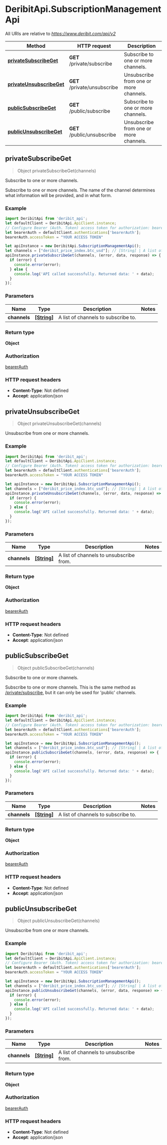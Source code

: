 # DeribitApi.SubscriptionManagementApi

All URIs are relative to *https://www.deribit.com/api/v2*

Method | HTTP request | Description
------------- | ------------- | -------------
[**privateSubscribeGet**](SubscriptionManagementApi.md#privateSubscribeGet) | **GET** /private/subscribe | Subscribe to one or more channels.
[**privateUnsubscribeGet**](SubscriptionManagementApi.md#privateUnsubscribeGet) | **GET** /private/unsubscribe | Unsubscribe from one or more channels.
[**publicSubscribeGet**](SubscriptionManagementApi.md#publicSubscribeGet) | **GET** /public/subscribe | Subscribe to one or more channels.
[**publicUnsubscribeGet**](SubscriptionManagementApi.md#publicUnsubscribeGet) | **GET** /public/unsubscribe | Unsubscribe from one or more channels.



## privateSubscribeGet

> Object privateSubscribeGet(channels)

Subscribe to one or more channels.

Subscribe to one or more channels.  The name of the channel determines what information will be provided, and in what form. 

### Example

```javascript
import DeribitApi from 'deribit_api';
let defaultClient = DeribitApi.ApiClient.instance;
// Configure Bearer (Auth. Token) access token for authorization: bearerAuth
let bearerAuth = defaultClient.authentications['bearerAuth'];
bearerAuth.accessToken = "YOUR ACCESS TOKEN"

let apiInstance = new DeribitApi.SubscriptionManagementApi();
let channels = ["deribit_price_index.btc_usd"]; // [String] | A list of channels to subscribe to.
apiInstance.privateSubscribeGet(channels, (error, data, response) => {
  if (error) {
    console.error(error);
  } else {
    console.log('API called successfully. Returned data: ' + data);
  }
});
```

### Parameters


Name | Type | Description  | Notes
------------- | ------------- | ------------- | -------------
 **channels** | [**[String]**](String.md)| A list of channels to subscribe to. | 

### Return type

**Object**

### Authorization

[bearerAuth](../README.md#bearerAuth)

### HTTP request headers

- **Content-Type**: Not defined
- **Accept**: application/json


## privateUnsubscribeGet

> Object privateUnsubscribeGet(channels)

Unsubscribe from one or more channels.

### Example

```javascript
import DeribitApi from 'deribit_api';
let defaultClient = DeribitApi.ApiClient.instance;
// Configure Bearer (Auth. Token) access token for authorization: bearerAuth
let bearerAuth = defaultClient.authentications['bearerAuth'];
bearerAuth.accessToken = "YOUR ACCESS TOKEN"

let apiInstance = new DeribitApi.SubscriptionManagementApi();
let channels = ["deribit_price_index.btc_usd"]; // [String] | A list of channels to unsubscribe from.
apiInstance.privateUnsubscribeGet(channels, (error, data, response) => {
  if (error) {
    console.error(error);
  } else {
    console.log('API called successfully. Returned data: ' + data);
  }
});
```

### Parameters


Name | Type | Description  | Notes
------------- | ------------- | ------------- | -------------
 **channels** | [**[String]**](String.md)| A list of channels to unsubscribe from. | 

### Return type

**Object**

### Authorization

[bearerAuth](../README.md#bearerAuth)

### HTTP request headers

- **Content-Type**: Not defined
- **Accept**: application/json


## publicSubscribeGet

> Object publicSubscribeGet(channels)

Subscribe to one or more channels.

Subscribe to one or more channels.  This is the same method as [/private/subscribe](#private_subscribe), but it can only be used for &#39;public&#39; channels. 

### Example

```javascript
import DeribitApi from 'deribit_api';
let defaultClient = DeribitApi.ApiClient.instance;
// Configure Bearer (Auth. Token) access token for authorization: bearerAuth
let bearerAuth = defaultClient.authentications['bearerAuth'];
bearerAuth.accessToken = "YOUR ACCESS TOKEN"

let apiInstance = new DeribitApi.SubscriptionManagementApi();
let channels = ["deribit_price_index.btc_usd"]; // [String] | A list of channels to subscribe to.
apiInstance.publicSubscribeGet(channels, (error, data, response) => {
  if (error) {
    console.error(error);
  } else {
    console.log('API called successfully. Returned data: ' + data);
  }
});
```

### Parameters


Name | Type | Description  | Notes
------------- | ------------- | ------------- | -------------
 **channels** | [**[String]**](String.md)| A list of channels to subscribe to. | 

### Return type

**Object**

### Authorization

[bearerAuth](../README.md#bearerAuth)

### HTTP request headers

- **Content-Type**: Not defined
- **Accept**: application/json


## publicUnsubscribeGet

> Object publicUnsubscribeGet(channels)

Unsubscribe from one or more channels.

### Example

```javascript
import DeribitApi from 'deribit_api';
let defaultClient = DeribitApi.ApiClient.instance;
// Configure Bearer (Auth. Token) access token for authorization: bearerAuth
let bearerAuth = defaultClient.authentications['bearerAuth'];
bearerAuth.accessToken = "YOUR ACCESS TOKEN"

let apiInstance = new DeribitApi.SubscriptionManagementApi();
let channels = ["deribit_price_index.btc_usd"]; // [String] | A list of channels to unsubscribe from.
apiInstance.publicUnsubscribeGet(channels, (error, data, response) => {
  if (error) {
    console.error(error);
  } else {
    console.log('API called successfully. Returned data: ' + data);
  }
});
```

### Parameters


Name | Type | Description  | Notes
------------- | ------------- | ------------- | -------------
 **channels** | [**[String]**](String.md)| A list of channels to unsubscribe from. | 

### Return type

**Object**

### Authorization

[bearerAuth](../README.md#bearerAuth)

### HTTP request headers

- **Content-Type**: Not defined
- **Accept**: application/json

